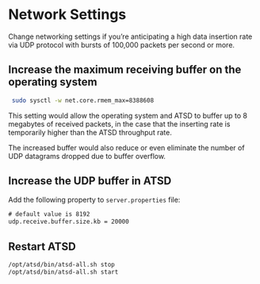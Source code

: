 # Network Settings

Change networking settings if you’re anticipating a high data insertion rate via UDP protocol with bursts of 100,000
packets per second or more.

## Increase the maximum receiving buffer on the operating system

```sh
 sudo sysctl -w net.core.rmem_max=8388608
```

This setting would allow the operating system and ATSD to buffer up to 8
megabytes of received packets, in the case that the inserting rate is temporarily
higher than the ATSD throughput rate.

The increased buffer would also reduce or even eliminate the number of
UDP datagrams dropped due to buffer overflow.

## Increase the UDP buffer in ATSD

Add the following property to `server.properties` file:

```txt
# default value is 8192
udp.receive.buffer.size.kb = 20000
```

## Restart ATSD

```sh
/opt/atsd/bin/atsd-all.sh stop
/opt/atsd/bin/atsd-all.sh start
```